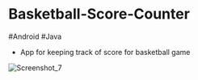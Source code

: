 # Basketball-Score-Counter
#Android #Java

- App for keeping track of score for basketball game

![Screenshot_7](https://user-images.githubusercontent.com/19306396/120657826-237cad80-c485-11eb-9d26-e138e99262d7.png)
